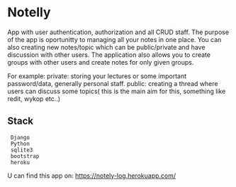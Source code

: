 # Notelly
 
 App  with user authentication, authorization and all CRUD staff. The purpose of the app is oportunitty to managing all your notes in one place.
 You can also creating new notes/topic which can be public/private and have discussion with other users.
 The application also allows you to create groups with other users and create notes for only given groups.

For example:
    private:
        storing your lectures or  some important password/data, generally personal staff.
    public:
        creating a thread where users can discuss some topics( this is the main aim for this,  something like redit, wykop etc..)


## Stack
     Django
     Python
     sqlite3
     bootstrap
     heroku


U can find this app on: https://notely-log.herokuapp.com/
